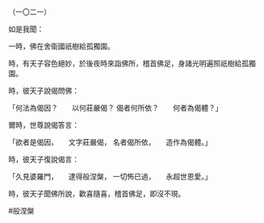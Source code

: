 （一〇二一）

如是我聞：

一時，佛在舍衛國祇樹給孤獨園。

時，有天子容色絕妙，於後夜時來詣佛所，稽首佛足，身諸光明遍照祇樹給孤獨園。

時，彼天子說偈問佛：

「何法為偈因？　　以何莊嚴偈？
偈者何所依？　　何者為偈體？」

爾時，世尊說偈答言：

「欲者是偈因，　　文字莊嚴偈，
名者偈所依，　　造作為偈體。」

時，彼天子復說偈言：

「久見婆羅門，　　逮得般涅槃，
一切怖已過，　　永超世恩愛。」

時，彼天子聞佛所說，歡喜隨喜，稽首佛足，即沒不現。



#般涅槃
